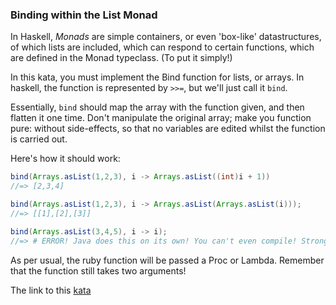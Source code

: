 ### Binding within the List Monad

In Haskell, *Monads* are simple containers, or even 'box-like' datastructures, of which lists are included, which can respond to certain functions, which are defined in the Monad typeclass. (To put it simply!)

In this kata, you must implement the Bind function for lists, or arrays. In haskell, the function is represented by `>>=`, but we'll just call it `bind`.

Essentially, `bind` should map the array with the function given, and then flatten it one time. Don't manipulate the original array; make you function pure: without side-effects, so that no variables are edited whilst the function is carried out.

Here's how it should work:
```java
bind(Arrays.asList(1,2,3), i -> Arrays.asList((int)i + 1))
//=> [2,3,4]

bind(Arrays.asList(1,2,3), i -> Arrays.asList(Arrays.asList(i)));
//=> [[1],[2],[3]]

bind(Arrays.asList(3,4,5), i -> i);
//=> # ERROR! Java does this on its own! You can't even compile! Strong typing FTW!
```

As per usual, the ruby function will be passed a Proc or Lambda. Remember that the function still takes two arguments!  

The link to this [kata](https://www.codewars.com/kata/binding-within-the-list-monad/javascript)
